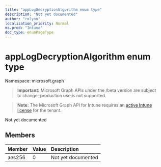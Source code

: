 ```yaml
---
title: "appLogDecryptionAlgorithm enum type"
description: "Not yet documented"
author: "rolyon"
localization_priority: Normal
ms.prod: "Intune"
doc_type: enumPageType
---
```


# appLogDecryptionAlgorithm enum type

Namespace: microsoft.graph

> **Important:** Microsoft Graph APIs under the /beta version are subject to change; production use is not supported.

> **Note:** The Microsoft Graph API for Intune requires an [active Intune license](https://go.microsoft.com/fwlink/?linkid=839381) for the tenant.

Not yet documented

## Members
|Member|Value|Description|
|:---|:---|:---|
|aes256|0|Not yet documented|




